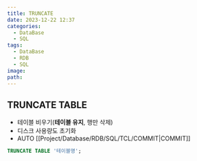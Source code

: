 ```yaml
---
title: TRUNCATE
date: 2023-12-22 12:37
categories:
  - DataBase
  - SQL
tags:
  - DataBase
  - RDB
  - SQL
image: 
path:
---
```


## TRUNCATE TABLE

- 테이블 비우기(**테이블 유지**, 행만 삭제)
- 디스크 사용량도 초기화
- AUTO [[Project/Database/RDB/SQL/TCL/COMMIT|COMMIT]]

```sql
TRUNCATE TABLE '테이블명';
```

